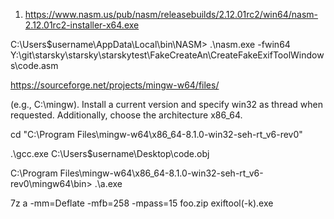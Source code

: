 
1. https://www.nasm.us/pub/nasm/releasebuilds/2.12.01rc2/win64/nasm-2.12.01rc2-installer-x64.exe


 C:\Users\$username\AppData\Local\bin\NASM>  .\nasm.exe -fwin64 Y:\git\starsky\starsky\starskytest\FakeCreateAn\CreateFakeExifToolWindows\code.asm
 
 https://sourceforge.net/projects/mingw-w64/files/
 
(e.g., C:\mingw). Install a current version and specify win32 as thread when requested. Additionally, choose the architecture x86_64.
 
cd "C:\Program Files\mingw-w64\x86_64-8.1.0-win32-seh-rt_v6-rev0" 
 
 .\gcc.exe C:\Users\$username\Desktop\code.obj
  
 
 C:\Program Files\mingw-w64\x86_64-8.1.0-win32-seh-rt_v6-rev0\mingw64\bin> .\a.exe  
  
 
  7z a -mm=Deflate -mfb=258 -mpass=15 foo.zip exiftool\(-k\).exe
  
  